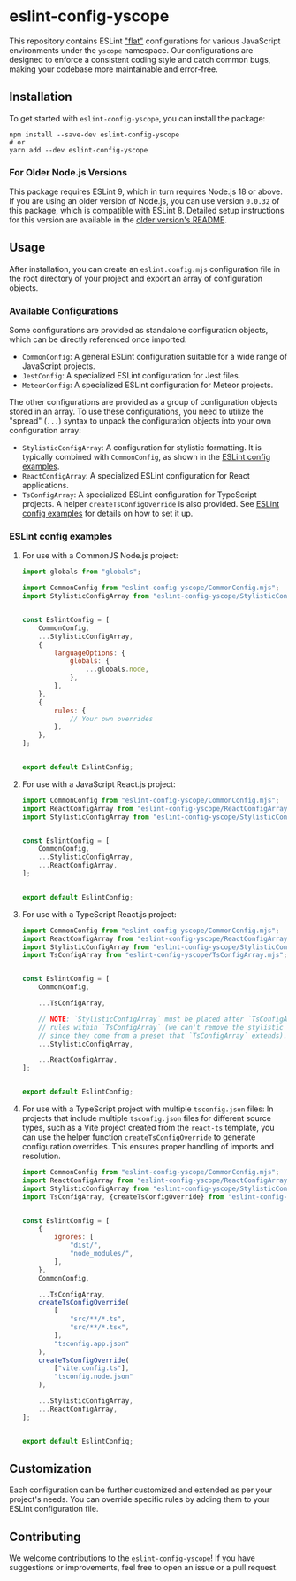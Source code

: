 # eslint-config-yscope

This repository contains ESLint ["flat"][eslint-flat-config] configurations for various JavaScript
environments under the `yscope` namespace. Our configurations are designed to enforce a consistent
coding style and catch common bugs, making your codebase more maintainable and error-free.

## Installation

To get started with `eslint-config-yscope`, you can install the package:

```shell
npm install --save-dev eslint-config-yscope
# or
yarn add --dev eslint-config-yscope
```

### For Older Node.js Versions

This package requires ESLint 9, which in turn requires Node.js 18 or above. If you are using an
older version of Node.js, you can use version `0.0.32` of this package, which is compatible with
ESLint 8. Detailed setup instructions for this version are available in the 
[older version's README][readme-0.0.32].

## Usage

After installation, you can create an `eslint.config.mjs` configuration file in the root directory
of your project and export an array of configuration objects.

### Available Configurations

Some configurations are provided as standalone configuration objects, which can be directly
referenced once imported:
- `CommonConfig`: A general ESLint configuration suitable for a wide range of JavaScript projects.
- `JestConfig`: A specialized ESLint configuration for Jest files.
- `MeteorConfig`: A specialized ESLint configuration for Meteor projects.

The other configurations are provided as a group of configuration objects stored in an array. To use
these configurations, you need to utilize the "spread" (`...`) syntax to unpack the configuration
objects into your own configuration array:
- `StylisticConfigArray`: A configuration for stylistic formatting. It is typically combined with
  `CommonConfig`, as shown in the [ESLint config examples](#eslint-config-examples).
- `ReactConfigArray`: A specialized ESLint configuration for React applications.
- `TsConfigArray`: A specialized ESLint configuration for TypeScript projects. A helper
  `createTsConfigOverride` is also provided. See [ESLint config examples](#eslint-config-examples)
  for details on how to set it up.


### ESLint config examples

1. For use with a CommonJS Node.js project:
    ```javascript
    import globals from "globals";
    
    import CommonConfig from "eslint-config-yscope/CommonConfig.mjs";
    import StylisticConfigArray from "eslint-config-yscope/StylisticConfigArray.mjs";
    
    
    const EslintConfig = [
        CommonConfig,
        ...StylisticConfigArray,
        {
            languageOptions: {
                globals: {
                    ...globals.node,
                },
            },
        },
        {
            rules: {
                // Your own overrides
            },
        },
    ];
    
    
    export default EslintConfig;
    ```

2. For use with a JavaScript React.js project:
    ```javascript
    import CommonConfig from "eslint-config-yscope/CommonConfig.mjs";
    import ReactConfigArray from "eslint-config-yscope/ReactConfigArray.mjs";
    import StylisticConfigArray from "eslint-config-yscope/StylisticConfigArray.mjs";
    
    
    const EslintConfig = [
        CommonConfig,
        ...StylisticConfigArray,
        ...ReactConfigArray,
    ];
    
    
    export default EslintConfig;
    ```

3. For use with a TypeScript React.js project:
    ```javascript
    import CommonConfig from "eslint-config-yscope/CommonConfig.mjs";
    import ReactConfigArray from "eslint-config-yscope/ReactConfigArray.mjs";
    import StylisticConfigArray from "eslint-config-yscope/StylisticConfigArray.mjs";
    import TsConfigArray from "eslint-config-yscope/TsConfigArray.mjs";
    
    
    const EslintConfig = [
        CommonConfig,
    
        ...TsConfigArray,

        // NOTE: `StylisticConfigArray` must be placed after `TsConfigArray` to override stylistic
        // rules within `TsConfigArray` (we can't remove the stylistic rules from `TsConfigArray`
        // since they come from a preset that `TsConfigArray` extends).
        ...StylisticConfigArray,
    
        ...ReactConfigArray,
    ];
    
    
    export default EslintConfig;
    ```
   
4. For use with a TypeScript project with multiple `tsconfig.json` files: In projects that include
   multiple `tsconfig.json` files for different source types, such as a Vite project created from
   the `react-ts` template, you can use the helper function `createTsConfigOverride` to generate
   configuration overrides. This ensures proper handling of imports and resolution.
   ```javascript
   import CommonConfig from "eslint-config-yscope/CommonConfig.mjs";
   import ReactConfigArray from "eslint-config-yscope/ReactConfigArray.mjs";
   import StylisticConfigArray from "eslint-config-yscope/StylisticConfigArray.mjs";
   import TsConfigArray, {createTsConfigOverride} from "eslint-config-yscope/TsConfigArray.mjs";
   
   
   const EslintConfig = [
       {
           ignores: [
               "dist/",
               "node_modules/",
           ],
       },
       CommonConfig,
   
       ...TsConfigArray,
       createTsConfigOverride(
           [
               "src/**/*.ts",
               "src/**/*.tsx",
           ],
           "tsconfig.app.json"
       ),
       createTsConfigOverride(
           ["vite.config.ts"],
           "tsconfig.node.json"
       ),
   
       ...StylisticConfigArray,
       ...ReactConfigArray,
   ];
   
   
   export default EslintConfig;
   ```

## Customization

Each configuration can be further customized and extended as per your project's needs. You can
override specific rules by adding them to your ESLint configuration file.

## Contributing

We welcome contributions to the `eslint-config-yscope`! If you have suggestions or improvements,
feel free to open an issue or a pull request.

[eslint-flat-config]: https://eslint.org/docs/v9.x/use/configure/migration-guide
[license]: https://github.com/y-scope/eslint-config-yscope/blob/main/LICENSE
[readme-0.0.32]: https://github.com/y-scope/eslint-config-yscope/blob/f75571723ff1a6fd734ab82b4a399c2c1c92c5fb/README.md#for-older-nodejs-versions
